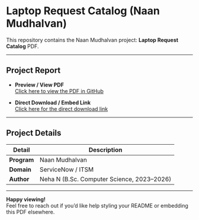 # Laptop Request Catalog (Naan Mudhalvan)

This repository contains the Naan Mudhalvan project: **Laptop Request Catalog** PDF.

---

##  Project Report

- **Preview / View PDF**  
  [Click here to view the PDF in GitHub](https://github.com/NEHA-529/Laptop-Request-Catalog/blob/main/LAPTOP%20REQUEST%20CATALOG.pdf)

- **Direct Download / Embed Link**  
  [Click here for the direct download link](https://github.com/NEHA-529/Laptop-Request-Catalog/raw/main/LAPTOP%20REQUEST%20CATALOG.pdf)

---

##  Project Details

| Detail         | Description                     |
|----------------|---------------------------------|
| **Program**    | Naan Mudhalvan                  |
| **Domain**     | ServiceNow / ITSM               |
| **Author**     | Neha N (B.Sc. Computer Science, 2023–2026) |

---

**Happy viewing!**  
Feel free to reach out if you’d like help styling your README or embedding this PDF elsewhere.
